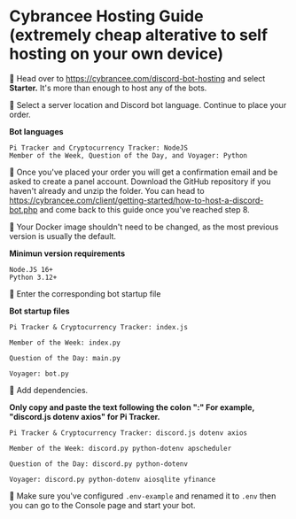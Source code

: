 # Cybrancee Hosting Guide (extremely cheap alterative to self hosting on your own device)

🔹 Head over to https://cybrancee.com/discord-bot-hosting and select **Starter.**
It's more than enough to host any of the bots. 

🔹 Select a server location and Discord bot language. Continue to place your order.

**Bot languages**
```
Pi Tracker and Cryptocurrency Tracker: NodeJS
Member of the Week, Question of the Day, and Voyager: Python
```

🔹 Once you've placed your order you will get a confirmation email and be asked to create a panel account. Download the GitHub repository if you haven't already and unzip the folder. You can head to https://cybrancee.com/client/getting-started/how-to-host-a-discord-bot.php and come back to this guide once you've reached step 8. 

🔹 Your Docker image shouldn't need to be changed, as the most previous version is usually the default.

**Minimun version requirements**
```
Node.JS 16+ 
Python 3.12+
```


🔹 Enter the corresponding bot startup file

**Bot startup files**
```
Pi Tracker & Cryptocurrency Tracker: index.js

Member of the Week: index.py

Question of the Day: main.py

Voyager: bot.py
```

🔹 Add dependencies. 

**Only copy and paste the text following the colon ":" For example, "discord.js dotenv axios" for Pi Tracker.**
```
Pi Tracker & Cryptocurrency Tracker: discord.js dotenv axios

Member of the Week: discord.py python-dotenv apscheduler

Question of the Day: discord.py python-dotenv

Voyager: discord.py python-dotenv aiosqlite yfinance
```

🔹 Make sure you've configured `.env-example` and renamed it to `.env` then you can go to the Console page and start your bot.